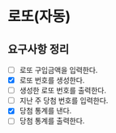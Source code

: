 # 로또(자동)

## 요구사항 정리

- [ ] 로또 구입금액을 입력한다.
- [x] 로또 번호를 생성한다.
- [ ] 생성한 로또 번호를 출력한다.
- [ ] 지난 주 당첨 번호를 입력한다.
- [x] 당첨 통계를 낸다.
- [ ] 당첨 통계를 출력한다.